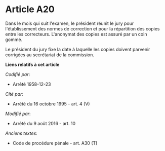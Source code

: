 # Article A20

Dans le mois qui suit l'examen, le président réunit le jury pour l'établissement des normes de correction et pour la
répartition des copies entre les correcteurs. L'anonymat des copies est assuré par un coin gommé.

Le président du jury fixe la date à laquelle les copies doivent parvenir corrigées au secrétariat de la commission.

**Liens relatifs à cet article**

_Codifié par_:

  - Arrêté 1958-12-23

_Cité par_:

  - Arrêté du 16 octobre 1995 - art. 4 (V)

_Modifié par_:

  - Arrêté du 9 août 2016 - art. 10

_Anciens textes_:

  - Code de procédure pénale - art. A30 (T)
